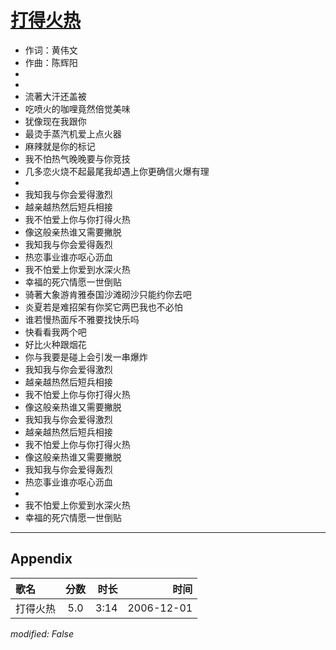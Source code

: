# [打得火热](https://music.163.com/song?id=65580)

* 作词：黄伟文
* 作曲：陈辉阳
*
*
* 流著大汗还盖被
* 吃喷火的咖哩竟然倍觉美味
* 犹像现在我跟你
* 最烫手蒸汽机爱上点火器
* 麻辣就是你的标记
* 我不怕热气晚晚要与你竞技
* 几多恋火烧不起最尾我却遇上你更确信火爆有理
* 
* 我知我与你会爱得激烈
* 越亲越热然后短兵相接
* 我不怕爱上你与你打得火热
* 像这般亲热谁又需要撇脱
* 我知我与你会爱得轰烈
* 热恋事业谁亦呕心沥血
* 我不怕爱上你爱到水深火热
* 幸福的死穴情愿一世倒贴
* 骑著大象游肯雅泰国沙滩砌沙只能约你去吧
* 炎夏若是难招架有你奖它两巴我也不必怕
* 谁若慢热面斥不雅要找快乐吗
* 快看看我两个吧
* 好比火种跟烟花
* 你与我要是碰上会引发一串爆炸
* 我知我与你会爱得激烈
* 越亲越热然后短兵相接
* 我不怕爱上你与你打得火热
* 像这般亲热谁又需要撇脱
* 我知我与你会爱得激烈
* 越亲越热然后短兵相接
* 我不怕爱上你与你打得火热
* 像这般亲热谁又需要撇脱
* 我知我与你会爱得轰烈
* 热恋事业谁亦呕心沥血
* 
* 我不怕爱上你爱到水深火热
* 幸福的死穴情愿一世倒贴


---

## Appendix

|歌名|分数|时长|时间|
|:---|:---:|---:|---:|
|打得火热|5.0|3:14|2006-12-01

*modified: False*